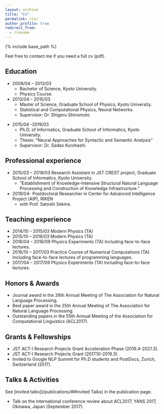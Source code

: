 ```yaml
---
layout: archive
title: "CV"
permalink: /cv/
author_profile: true
redirect_from:
  - /resume
---
```


{% include base_path %}

Feel free to contact me if you need a full cv (pdf).

## Education

* 2009/04 – 2013/03
  * Bachelor of Science, Kyoto University.
  * Physics Course.
* 2013/04 – 2015/03
  * Master of Science, Graduate School of Physics, Kyoto University.
  - Statistical and Computational Physics, Neural Networks.
  - Supervisor: Dr. Shigeru Shinomoto
- 2015/04 -2019/03
  - Ph.D. of Informatics, Graduate School of Informatics, Kyoto University.
  - Thesis: "Neural Approaches for Syntactic and Semantic Analysis"
  - Supervisor: Dr. Sadao Kurohashi


## Professional experience

- 2015/03 – 2019/03
Research Assistant in JST CREST project, Graduate School of Informatics, Kyoto University.
  - “Establishment of Knowledge-Intensive Structural Natural Language Processing and Construction of Knowledge Infrastructure.”
- 2019/04-
Postdoctoral Researcher in Center for Advanced Intelligence Project (AIP), RIKEN
  - with Prof. Satoshi Sekine.

## Teaching experience

- 2014/10 – 2015/03
Modern Physics (TA)
- 2015/10 – 2016/03
Modern Physics (TA)
- 2016/04 – 2016/09
Physics Experiments (TA)
Including face-to-face lectures.
- 2016/10 – 2017/03
Practice Course of Numerical Computations (TA)
Including face-to-face lectures of programming languages.
- 2017/04 – 2017/09
Physics Experiments (TA)
Including face-to-face lectures.

## Honors & Awards

- Journal award in the 26th Annual Meeting of The Association for Natural Language Processing.
- Best paper award in the 25th Annual Meeting of The Association for Natural Language Processing.
- Outstanding papers in the 55th Annual Meeting of the Association for Computational Linguistics (ACL2017).

## Grants & Fellowships

- JST ACT-I Research Projects Grant Acceleration Phase (2019.4-2021.3).
- JST ACT-I Research Projects Grant (2017.10-2019.3).
- Invited to Google NLP Summit for Ph.D students and PostDocs, Zurich,
Switzerland (2017).

## Talks & Activities

See [invited talks](/publications/##Invited Talks) in the publication page.
- Talk on the international conference review about ACL2017, YANS 2017, Okinawa, Japan (September 2017).
